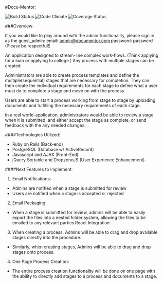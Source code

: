 #Docu-Mentor:

![Build Status](https://codeship.com/projects/1e824bc0-e4ad-0133-1a57-724c43b6c1d3/status?branch=master)
![Code Climate](https://codeclimate.com/github/N8Goodman/docu_mentor.png)
![Coverage Status](https://coveralls.io/repos/N8Goodman/docu_mentor/badge.png)

###Overview:

If you would like to play around with the admin functionality, please sign in as the guest_admin:
  email: admin@documentor.com
  password: password
  (Please be respectful!)

An application designed to stream-line complex work-flows. (Think applying for a loan or applying to college.) Any process with multiple stages can be created.

Administrators are able to create process templates and define the multiple(sequential) stages that are necessary for completion. They can then create the individual requirements for each stage to define what a user must do to complete a stage and move on with the process.

Users are able to start a process working from stage to stage by uploading documents and fulfilling the necessary requirements of each stage.

In a real world-application, administrators would be able to review a stage when it is submitted, and either accept the stage as complete, or send feedback with the any needed changes.

####Technologies Utilized:

* Ruby on Rails (Back-end)
* PostgreSQL (Database w/ ActiveRecord)
* Javascript and AJAX (Front-End)
* jQuery Sortable and DropzoneJS (User Experience Enhancement)


####Next Features to Implement:

1. Email Notifications:
  * Admins are notified when a stage is submitted for review
  * Users are notified when a stage is accepted or rejected
2. Email Packaging:
  * When a stage is submitted for review, admins will be able to easily export the files into a nested folder system, allowing the files to be emailed to any relevant parties
React Integration:
3. When creating a process, Admins will be able to drag and drop available stages directly into the procedure.
  * Similarly, when creating stages, Admins will be able to drag and drop stages onto process.
4. One Page Process Creation:
  * The entire process creation functionality will be done on one page with the ability to directly add stages to a process and documents to a stage.
